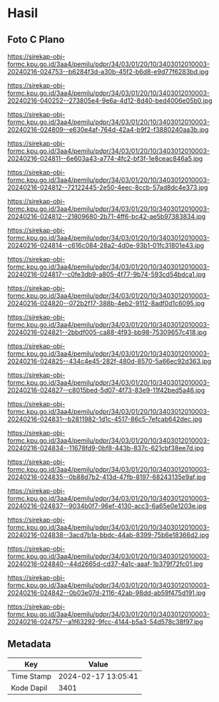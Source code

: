 # Hasil

## Foto C Plano

https://sirekap-obj-formc.kpu.go.id/3aa4/pemilu/pdpr/34/03/01/20/10/3403012010003-20240216-024753--b6284f3d-a30b-45f2-b6d8-e9d77f6283bd.jpg

https://sirekap-obj-formc.kpu.go.id/3aa4/pemilu/pdpr/34/03/01/20/10/3403012010003-20240216-040252--273805e4-9e6a-4d12-8d40-bed4006e05b0.jpg

https://sirekap-obj-formc.kpu.go.id/3aa4/pemilu/pdpr/34/03/01/20/10/3403012010003-20240216-024809--e630e4af-764d-42a4-b9f2-f3880240aa3b.jpg

https://sirekap-obj-formc.kpu.go.id/3aa4/pemilu/pdpr/34/03/01/20/10/3403012010003-20240216-024811--6e603a43-a774-4fc2-bf3f-1e8ceac846a5.jpg

https://sirekap-obj-formc.kpu.go.id/3aa4/pemilu/pdpr/34/03/01/20/10/3403012010003-20240216-024812--72122445-2e50-4eec-8ccb-57ad8dc4e373.jpg

https://sirekap-obj-formc.kpu.go.id/3aa4/pemilu/pdpr/34/03/01/20/10/3403012010003-20240216-024812--21809680-2b71-4ff6-bc42-ae5b97383834.jpg

https://sirekap-obj-formc.kpu.go.id/3aa4/pemilu/pdpr/34/03/01/20/10/3403012010003-20240216-024814--c616c084-28a2-4d0e-93b1-01fc31801e43.jpg

https://sirekap-obj-formc.kpu.go.id/3aa4/pemilu/pdpr/34/03/01/20/10/3403012010003-20240216-024817--c0fe3db9-a805-4f77-9b74-593cd54bdca1.jpg

https://sirekap-obj-formc.kpu.go.id/3aa4/pemilu/pdpr/34/03/01/20/10/3403012010003-20240216-024820--072b2f17-388b-4eb2-9112-8adf0d1c6095.jpg

https://sirekap-obj-formc.kpu.go.id/3aa4/pemilu/pdpr/34/03/01/20/10/3403012010003-20240216-024821--2bbdf005-ca88-4f93-bb98-75309657c418.jpg

https://sirekap-obj-formc.kpu.go.id/3aa4/pemilu/pdpr/34/03/01/20/10/3403012010003-20240216-024825--434c4e45-282f-480d-8570-5a66ec92d363.jpg

https://sirekap-obj-formc.kpu.go.id/3aa4/pemilu/pdpr/34/03/01/20/10/3403012010003-20240216-024827--c8015bed-5d07-4f73-83e9-11f42bed5a46.jpg

https://sirekap-obj-formc.kpu.go.id/3aa4/pemilu/pdpr/34/03/01/20/10/3403012010003-20240216-024831--b2811982-1d1c-4517-86c5-7efcab642dec.jpg

https://sirekap-obj-formc.kpu.go.id/3aa4/pemilu/pdpr/34/03/01/20/10/3403012010003-20240216-024834--11678fd9-0bf8-443b-837c-621cbf38ee7d.jpg

https://sirekap-obj-formc.kpu.go.id/3aa4/pemilu/pdpr/34/03/01/20/10/3403012010003-20240216-024835--0b88d7b2-413d-47fb-8197-68243135e9af.jpg

https://sirekap-obj-formc.kpu.go.id/3aa4/pemilu/pdpr/34/03/01/20/10/3403012010003-20240216-024837--9034b0f7-96ef-4130-acc3-6a65e0e1203e.jpg

https://sirekap-obj-formc.kpu.go.id/3aa4/pemilu/pdpr/34/03/01/20/10/3403012010003-20240216-024838--3acd7b1a-bbdc-44ab-8399-75b6e18366d2.jpg

https://sirekap-obj-formc.kpu.go.id/3aa4/pemilu/pdpr/34/03/01/20/10/3403012010003-20240216-024840--44d2665d-cd37-4a1c-aaaf-1b379f72fc01.jpg

https://sirekap-obj-formc.kpu.go.id/3aa4/pemilu/pdpr/34/03/01/20/10/3403012010003-20240216-024842--0b03e07d-2116-42ab-98dd-ab59f475d191.jpg

https://sirekap-obj-formc.kpu.go.id/3aa4/pemilu/pdpr/34/03/01/20/10/3403012010003-20240216-024757--a1f63292-9fcc-4144-b5a3-54d578c38f97.jpg


## Metadata

| Key        | Value               |
| ---------- | ------------------- |
| Time Stamp | 2024-02-17 13:05:41 |
| Kode Dapil | 3401                |



